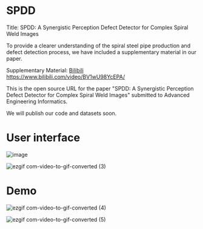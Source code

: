 # SPDD
Title: SPDD: A Synergistic Perception Defect Detector for Complex Spiral Weld Images

To provide a clearer understanding of the spiral steel pipe production and defect detection process, we have included a supplementary material in our paper.

Supplementary Material: [Bilibili](https://www.bilibili.com/video/BV1wU98YcEPA/) https://www.bilibili.com/video/BV1wU98YcEPA/

This is the open source URL for the paper "SPDD: A Synergistic Perception Defect Detector for Complex Spiral Weld Images" submitted to Advanced Engineering Informatics. 


We will publish our code and datasets soon.





# User interface
![image](https://github.com/cuiwq777/TRDM/assets/154526698/8ba32b78-daa8-4d96-938e-cd9db82515b6)



![ezgif com-video-to-gif-converted (3)](https://github.com/cuiwq777/TRDM/assets/154526698/0a1213c3-5744-46c5-a2a7-6e7302359a0c)



# Demo

![ezgif com-video-to-gif-converted (4)](https://github.com/cuiwq777/TRDM/assets/154526698/2c2e5eab-8e9c-4ffe-943a-fc65c5512635)

![ezgif com-video-to-gif-converted (5)](https://github.com/cuiwq777/TRDM/assets/154526698/d51f12da-204e-4e10-b900-c5e48b4c1940)

